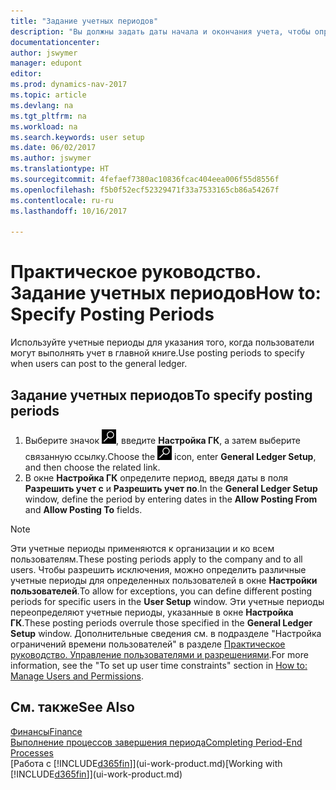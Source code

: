 ```yaml
---
title: "Задание учетных периодов"
description: "Вы должны задать даты начала и окончания учета, чтобы определить, когда пользователи могут осуществлять учет в главной книге."
documentationcenter: 
author: jswymer
manager: edupont
editor: 
ms.prod: dynamics-nav-2017
ms.topic: article
ms.devlang: na
ms.tgt_pltfrm: na
ms.workload: na
ms.search.keywords: user setup
ms.date: 06/02/2017
ms.author: jswymer
ms.translationtype: HT
ms.sourcegitcommit: 4fefaef7380ac10836fcac404eea006f55d8556f
ms.openlocfilehash: f5b0f52ecf52329471f33a7533165cb86a54267f
ms.contentlocale: ru-ru
ms.lasthandoff: 10/16/2017

---
```

# <a name="how-to-specify-posting-periods"></a><span data-ttu-id="ddcd1-103">Практическое руководство. Задание учетных периодов</span><span class="sxs-lookup"><span data-stu-id="ddcd1-103">How to: Specify Posting Periods</span></span>
<span data-ttu-id="ddcd1-104">Используйте учетные периоды для указания того, когда пользователи могут выполнять учет в главной книге.</span><span class="sxs-lookup"><span data-stu-id="ddcd1-104">Use posting periods to specify when users can post to the general ledger.</span></span>  

## <a name="to-specify-posting-periods"></a><span data-ttu-id="ddcd1-105">Задание учетных периодов</span><span class="sxs-lookup"><span data-stu-id="ddcd1-105">To specify posting periods</span></span>
1. <span data-ttu-id="ddcd1-106">Выберите значок ![Поиск страницы или отчета](media/ui-search/search_small.png "Значок поиска страницы или отчета"), введите **Настройка ГК**, а затем выберите связанную ссылку.</span><span class="sxs-lookup"><span data-stu-id="ddcd1-106">Choose the ![Search for Page or Report](media/ui-search/search_small.png "Search for Page or Report icon") icon, enter **General Ledger Setup**, and then choose the related link.</span></span>  
2. <span data-ttu-id="ddcd1-107">В окне **Настройка ГК** определите период, введя даты в поля **Разрешить учет с** и **Разрешить учет по**.</span><span class="sxs-lookup"><span data-stu-id="ddcd1-107">In the **General Ledger Setup** window, define the period by entering dates in the **Allow Posting From** and **Allow Posting To** fields.</span></span>  

> [!NOTE]  
>   <span data-ttu-id="ddcd1-108">Эти учетные периоды применяются к организации и ко всем пользователям.</span><span class="sxs-lookup"><span data-stu-id="ddcd1-108">These posting periods apply to the company and to all users.</span></span> <span data-ttu-id="ddcd1-109">Чтобы разрешить исключения, можно определить различные учетные периоды для определенных пользователей в окне **Настройки пользователей**.</span><span class="sxs-lookup"><span data-stu-id="ddcd1-109">To allow for exceptions, you can define different posting periods for specific users in the **User Setup** window.</span></span> <span data-ttu-id="ddcd1-110">Эти учетные периоды переопределяют учетные периоды, указанные в окне **Настройка ГК**.</span><span class="sxs-lookup"><span data-stu-id="ddcd1-110">These posting periods overrule those specified in the **General Ledger Setup** window.</span></span> <span data-ttu-id="ddcd1-111">Дополнительные сведения см. в подразделе "Настройка ограничений времени пользователей" в разделе [Практическое руководство. Управление пользователями и разрешениями](ui-how-users-permissions.md).</span><span class="sxs-lookup"><span data-stu-id="ddcd1-111">For more information, see the "To set up user time constraints" section in [How to: Manage Users and Permissions](ui-how-users-permissions.md).</span></span>

## <a name="see-also"></a><span data-ttu-id="ddcd1-112">См. также</span><span class="sxs-lookup"><span data-stu-id="ddcd1-112">See Also</span></span>
[<span data-ttu-id="ddcd1-113">Финансы</span><span class="sxs-lookup"><span data-stu-id="ddcd1-113">Finance</span></span>](finance.md)  
[<span data-ttu-id="ddcd1-114">Выполнение процессов завершения периода</span><span class="sxs-lookup"><span data-stu-id="ddcd1-114">Completing Period-End Processes</span></span>](year-how-complete-period-end-processes.md)  
<span data-ttu-id="ddcd1-115">[Работа с [!INCLUDE[d365fin](includes/d365fin_md.md)]](ui-work-product.md)</span><span class="sxs-lookup"><span data-stu-id="ddcd1-115">[Working with [!INCLUDE[d365fin](includes/d365fin_md.md)]](ui-work-product.md)</span></span>

